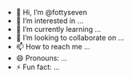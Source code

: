 - 👋 Hi, I’m @fottyseven
- 👀 I’m interested in ...
- 🌱 I’m currently learning ...
- 💞️ I’m looking to collaborate on ...
- 📫 How to reach me ...
- 😄 Pronouns: ...
- ⚡ Fun fact: ...

<!---
fottyseven/fottyseven is a ✨ special ✨ repository because its `README.md` (this file) appears on your GitHub profile.
You can click the Preview link to take a look at your changes.
--->
